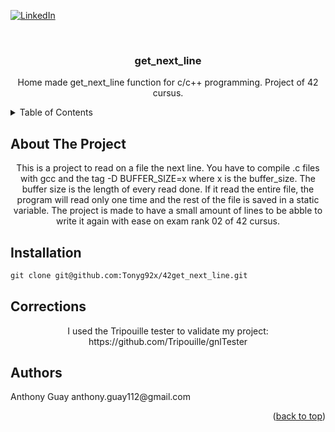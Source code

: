 <div id="top"></div>


[![LinkedIn][linkedin-shield]][linkedin-url]

<!-- PROJECT LOGO -->
<br />
<div align="center">
  <a href="https://github.com/github_username/repo_name">
  </a>

<h3 align="center">get_next_line</h3>

  <p align="center">
    Home made get_next_line function for c/c++ programming. Project of 42 cursus.
  </p>
</div>

<!-- TABLE OF CONTENTS -->
<details>
  <summary>Table of Contents</summary>
  <ol>
    <li>
      <a href="#about-the-project">About The Project</a>
    </li>
    <li>
      <a href="#installation">Installation</a>
    </li>
    <li>
      <a href="#Corrections">Corrections</a>
    </li>
    <li>
      <a href="#Authors">Authors</a>
    </li>
  </ol>
</details>

<!-- ABOUT THE PROJECT -->
## About The Project

<p align="center">
  This is a project to read on a file the next line. You have to compile .c files with gcc and the tag -D BUFFER_SIZE=x where x is the buffer_size. The buffer size is the length of every read done. If it read the entire file, the program will read only one time and the rest of the file is saved in a static variable. The project is made to have a small amount of lines to be abble to write it again with ease on exam rank 02 of 42 cursus.
  
 <!-- INSTALLATION -->
## Installation
```markdown
git clone git@github.com:Tonyg92x/42get_next_line.git
```
 
 <!-- CORRECTIONS -->
## Corrections
<p align="center">
  I used the Tripouille tester to validate my project: https://github.com/Tripouille/gnlTester

<!-- Authors -->
## Authors
<p align="left">
  Anthony Guay anthony.guay112@gmail.com
<p align="right">(<a href="#top">back to top</a>)</p>

<!-- MARKDOWN LINKS & IMAGES -->
<!-- https://www.markdownguide.org/basic-syntax/#reference-style-links -->
[linkedin-shield]: https://img.shields.io/badge/-LinkedIn-black.svg?style=for-the-badge&logo=linkedin&colorB=555
[linkedin-url]: https://www.linkedin.com/in/anthony-guay-75b27421b/
[product-screenshot]: images/screenshot.png
